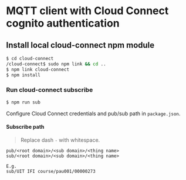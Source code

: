 # MQTT client with Cloud Connect cognito authentication

## Install local cloud-connect npm module

```bash
$ cd cloud-connect
/cloud-connect$ sudo npm link && cd ..
$ npm link cloud-connect
$ npm install
```

### Run cloud-connect subscribe

```bash
$ npm run sub
```

Configure Cloud Connect credentials and pub/sub path in `package.json`.

#### Subscribe path

> Replace dash `-` with whitespace.

```
pub/<root domain>/<sub domain>/<thing name>
sub/<root domain>/<sub domain>/<thing name>

E.g.
sub/UIT IFI course/pau001/00000273
```
